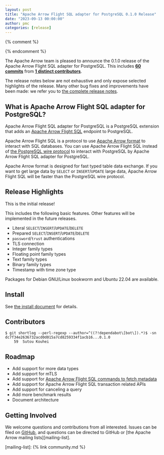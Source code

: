 ```yaml
---
layout: post
title: "Apache Arrow Flight SQL adapter for PostgreSQL 0.1.0 Release"
date: "2023-09-13 00:00:00"
author: pmc
categories: [release]
---
```

{% comment %}
<!--
Licensed to the Apache Software Foundation (ASF) under one or more
contributor license agreements.  See the NOTICE file distributed with
this work for additional information regarding copyright ownership.
The ASF licenses this file to you under the Apache License, Version 2.0
(the "License"); you may not use this file except in compliance with
the License.  You may obtain a copy of the License at

http://www.apache.org/licenses/LICENSE-2.0

Unless required by applicable law or agreed to in writing, software
distributed under the License is distributed on an "AS IS" BASIS,
WITHOUT WARRANTIES OR CONDITIONS OF ANY KIND, either express or implied.
See the License for the specific language governing permissions and
limitations under the License.
-->
{% endcomment %}

The Apache Arrow team is pleased to announce the 0.1.0 release of
the Apache Arrow Flight SQL adapter for PostgreSQL. This includes
[**60 commits**][commits] from [**1 distinct
contributors**][contributors].

The release notes below are not exhaustive and only expose selected
highlights of the release. Many other bug fixes and improvements have
been made: we refer you to [the complete release notes][release-note].

## What is Apache Arrow Flight SQL adapter for PostgreSQL?

Apache Arrow Flight SQL adapter for PostgreSQL is a PostgreSQL
extension that adds an [Apache Arrow Flight
SQL](https://arrow.apache.org/docs/format/FlightSql.html) endpoint to
PostgreSQL.

Apache Arrow Flight SQL is a protocol to use [Apache Arrow
format](https://arrow.apache.org/docs/format/Columnar.html) to
interact with SQL databases. You can use Apache Arrow Flight SQL
instead of [the PostgreSQL wire
protocol](https://www.postgresql.org/docs/current/protocol.html) to
interact with PostgreSQL by Apache Arrow Flight SQL adapter for
PostgreSQL.

Apache Arrow format is designed for fast typed table data exchange. If
you want to get large data by `SELECT` or `INSERT`/`UPDATE` large
data, Apache Arrow Flight SQL will be faster than the PostgreSQL wire
protocol.

## Release Highlights

This is the initial release!

This includes the following basic features. Other features will be
implemented in the future releases.

* Literal `SELECT`/`INSERT`/`UPDATE`/`DELETE`
* Prepared `SELECT`/`INSERT`/`UPDATE`/`DELETE`
* `password`/`trust` authentications
* TLS connection
* Integer family types
* Floating point family types
* Text family types
* Binary family types
* Timestamp with time zone type

Packages for Debian GNU/Linux bookworm and Ubuntu 22.04 are available.

## Install

See [the install document][install] for details.

## Contributors

```console
$ git shortlog --perl-regexp --author=^((?!dependabot\[bot\]).*)$ -sn dc7f34e2636732acd0d015a7cd8259334f1acb16...0.1.0
    59	Sutou Kouhei
```

## Roadmap

* Add support for more data types
* Add support for mTLS
* Add support for [Apache Arrow Flight SQL commands to fetch
  metadata](https://arrow.apache.org/docs/format/FlightSql.html#sql-metadata)
* Add support for Apache Arrow Flight SQL transaction related APIs
* Add support for canceling a query
* Add more benchmark results
* Document architecture

## Getting Involved

We welcome questions and contributions from all interested. Issues can
be filed on [GitHub][issues], and questions can be directed to GitHub or
[the Apache Arrow mailing lists][mailing-list].

[commits]: https://github.com/apache/arrow-flight-sql-postgresql/compare/dc7f34e2636732acd0d015a7cd8259334f1acb16...0.1.0
[contributors]: #contributors
[release-note]: https://arrow.apache.org/flight-sql-postgresql/0.1.0/release-notes.html#version-0-1-0
[install]: https://arrow.apache.org/flight-sql-postgresql/0.1.0/install.html
[issues]: https://github.com/apache/arrow-flight-sql-postgresql/issues
[mailing-list]: {% link community.md %}
